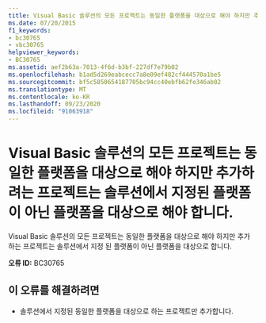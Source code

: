 ```yaml
---
title: Visual Basic 솔루션의 모든 프로젝트는 동일한 플랫폼을 대상으로 해야 하지만 추가하려는 프로젝트는 솔루션에서 지정된 플랫폼이 아닌 플랫폼을 대상으로 해야 합니다.
ms.date: 07/20/2015
f1_keywords:
- bc30765
- vbc30765
helpviewer_keywords:
- BC30765
ms.assetid: aef2b63a-7013-4f6d-b3bf-227df7e79b02
ms.openlocfilehash: b1ad5d269eabcecc7a8e09ef482cf444570a1be5
ms.sourcegitcommit: bf5c5850654187705bc94cc40ebfb62fe346ab02
ms.translationtype: MT
ms.contentlocale: ko-KR
ms.lasthandoff: 09/23/2020
ms.locfileid: "91063918"
---
```

# <a name="all-projects-in-a-visual-basic-solution-must-target-the-same-platform-but-the-project-you-are-trying-to-add-targets-a-platform-other-than-the-one-specified-by-your-solution"></a>Visual Basic 솔루션의 모든 프로젝트는 동일한 플랫폼을 대상으로 해야 하지만 추가하려는 프로젝트는 솔루션에서 지정된 플랫폼이 아닌 플랫폼을 대상으로 해야 합니다.

Visual Basic 솔루션의 모든 프로젝트는 동일한 플랫폼을 대상으로 해야 하지만 추가 하는 프로젝트는 솔루션에서 지정 된 플랫폼이 아닌 플랫폼을 대상으로 합니다.  
  
 **오류 ID:** BC30765  
  
## <a name="to-correct-this-error"></a>이 오류를 해결하려면  
  
- 솔루션에서 지정된 동일한 플랫폼을 대상으로 하는 프로젝트만 추가합니다.  
